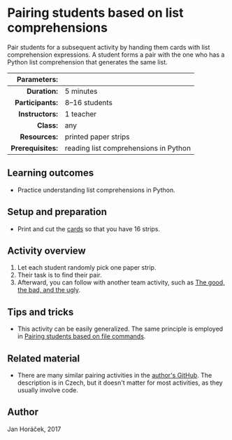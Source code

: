 # Pairing students based on list comprehensions

Pair students for a subsequent activity by handing them cards with list comprehension expressions. A student forms a pair with the one who has a Python list comprehension that generates the same list.

| Parameters:        |               |
| -----------------: | :------------ |
| **Duration:**      | 5 minutes     |
| **Participants:**  | 8–16 students |
| **Instructors:**   | 1 teacher     |
| **Class:**         | any           |
| **Resources:**     | printed paper strips |
| **Prerequisites:** | reading list comprehensions in Python |

## Learning outcomes

* Practice understanding list comprehensions in Python.

## Setup and preparation

* Print and cut the [cards](cards.pdf) so that you have 16 strips.

## Activity overview

1. Let each student randomly pick one paper strip.
2. Their task is to find their pair.
3. Afterward, you can follow with another team activity, such as [The good, the bad, and the ugly](activities/good-bad-ugly/README.md).

## Tips and tricks

* This activity can be easily generalized. The same principle is employed in [Pairing students based on file commands](activities/pairing-file-commands-python/README.md).

## Related material

* There are many similar pairing activities in the [author's GitHub](https://github.com/horacekj/ib111-deleni). The description is in Czech, but it doesn't matter for most activities, as they usually involve code.

## Author

Jan Horáček, 2017